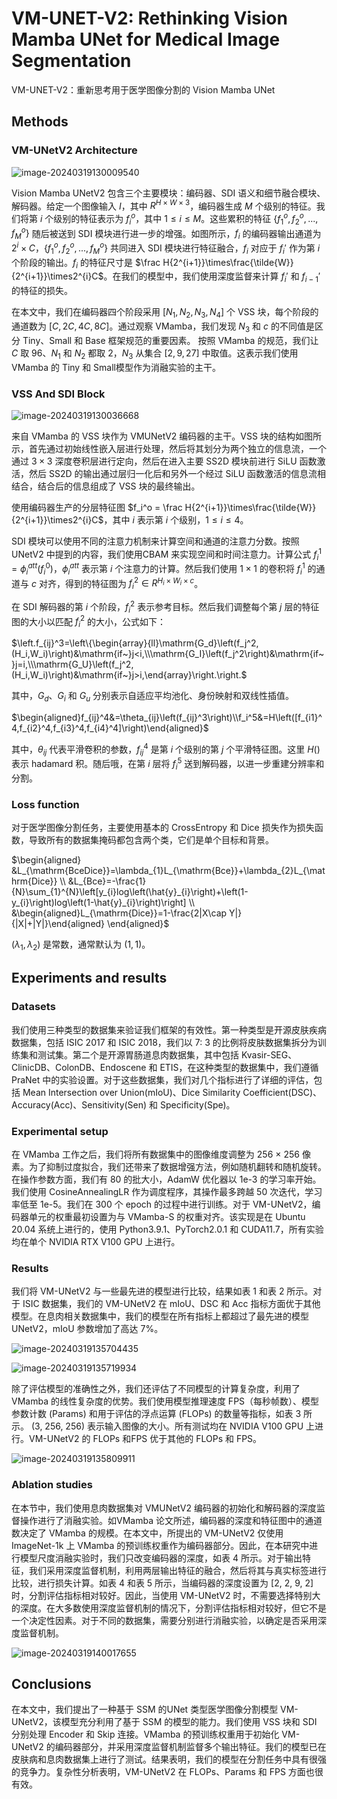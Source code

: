 # VM-UNET-V2: Rethinking Vision Mamba UNet for Medical Image Segmentation

VM-UNET-V2：重新思考用于医学图像分割的 Vision Mamba UNet

## Methods

### VM-UNetV2 Architecture

![image-20240319130009540](https://cdn.jsdelivr.net/gh/ZL85/ImageBed@main/202403191300561.png)

Vision Mamba UNetV2 包含三个主要模块：编码器、SDI 语义和细节融合模块、解码器。给定一个图像输入 $I$，其中 $R^{H\times W\times3}$，编码器生成 $M$ 个级别的特征。我们将第 $i$ 个级别的特征表示为 $f_i^o$，其中 $1≤i≤M$。这些累积的特征 $\{f_{1}^{o},f_{2}^{o},...,f_{M}^{o}\}$ 随后被送到 SDI 模块进行进一步的增强。如图所示，$f_i$ 的编码器输出通道为 $2^{i}\times C$，$\{f_{1}^{o},f_{2}^{o},...,f_{M}^{o}\}$ 共同进入 SDI 模块进行特征融合，$f_i$ 对应于 $f_i'$ 作为第 $i$ 个阶段的输出。$f_i$ 的特征尺寸是 $\frac H{2^{i+1}}\times\frac{\tilde{W}}{2^{i+1}}\times2^{i}C$。在我们的模型中，我们使用深度监督来计算 $f_i'$ 和 $f_{i-1}'$ 的特征的损失。

在本文中，我们在编码器四个阶段采用 $[N_1,N_2,N_3,N_4]$ 个 VSS 块，每个阶段的通道数为 $[C,2C,4C,8C]$。通过观察 VMamba，我们发现 $N_3$ 和 $c$ 的不同值是区分 Tiny、Small 和 Base 框架规范的重要因素。 按照 VMamba 的规范，我们让 $C$ 取 96、$N_1$ 和 $N_2$ 都取 2，$N_3$ 从集合 $[2,9,27]$ 中取值。这表示我们使用 VMamba 的 Tiny 和 Small模型作为消融实验的主干。 

### VSS And SDI Block

![image-20240319130036668](https://cdn.jsdelivr.net/gh/ZL85/ImageBed@main/202403191300812.png)

来自 VMamba 的 VSS 块作为 VMUNetV2 编码器的主干。VSS 块的结构如图所示，首先通过初始线性嵌入层进行处理，然后将其划分为两个独立的信息流，一个通过 $3×3$ 深度卷积层进行定向，然后在进入主要 SS2D 模块前进行 SiLU 函数激活，然后 SS2D 的输出通过层归一化后和另外一个经过 SiLU 函数激活的信息流相结合，结合后的信息组成了 VSS 块的最终输出。

使用编码器生产的分层特征图 $f_i^o = \frac H{2^{i+1}}\times\frac{\tilde{W}}{2^{i+1}}\times2^{i}C$，其中 $i$ 表示第 $i$ 个级别，$1≤i≤4$。

SDI 模块可以使用不同的注意力机制来计算空间和通道的注意力分数。按照 UNetV2 中提到的内容，我们使用CBAM 来实现空间和时间注意力。计算公式 $f_i^1=\phi_i^{att}\left(f_i^0\right)$，$\phi_i^{att}$ 表示第 $i$ 个注意力的计算。然后我们使用 $1×1$ 的卷积将 $f_i^1$ 的通道与 $c$ 对齐，得到的特征图为 $f_{i}^{2}\in R^{H_{i}\times W_{i}\times c}$。

在 SDI 解码器的第 $i$ 个阶段，$f_i^2$ 表示参考目标。然后我们调整每个第 $j$ 层的特征图的大小以匹配 $f_i^2$ 的大小，公式如下：

$\left.f_{ij}^3=\left\{\begin{array}{ll}\mathrm{G_d}\left(f_j^2,(H_i,W_i)\right)&\mathrm{if~}j<i,\\\mathrm{G_I}\left(f_j^2\right)&\mathrm{if~}j=i,\\\mathrm{G_U}\left(f_j^2,(H_i,W_i)\right)&\mathrm{if~}j>i,\end{array}\right.\right.$

其中，$G_d$、$G_i$ 和 $G_u$ 分别表示自适应平均池化、身份映射和双线性插值。

$\begin{aligned}f_{ij}^4&=\theta_{ij}\left(f_{ij}^3\right)\\f_i^5&=H\left([f_{i1}^4,f_{i2}^4,f_{i3}^4,f_{i4}^4]\right)\end{aligned}$

其中，$\theta_{ij}$ 代表平滑卷积的参数，$f_{ij}^4$ 是第 $i$ 个级别的第 $j$ 个平滑特征图。这里 $H()$ 表示 hadamard 积。随后哦，在第 $i$ 层将 $f_i^5$ 送到解码器，以进一步重建分辨率和分割。

### Loss function

对于医学图像分割任务，主要使用基本的 CrossEntropy 和 Dice 损失作为损失函数，导致所有的数据集掩码都包含两个类，它们是单个目标和背景。

$\begin{aligned}
&L_{\mathrm{BceDice}}=\lambda_{1}L_{\mathrm{Bce}}+\lambda_{2}L_{\mathrm{Dice}} \\
&L_{Bce}=-\frac{1}{N}\sum_{1}^{N}\left[y_{i}log\left(\hat{y}_{i}\right)+\left(1-y_{i}\right)log\left(1-\hat{y}_{i}\right)\right] \\
&\begin{aligned}L_{\mathrm{Dice}}=1-\frac{2|X\cap Y|}{|X|+|Y|}\end{aligned}
\end{aligned}$

$(\lambda_{1},\lambda_{2})$ 是常数，通常默认为 $(1,1)$。

## Experiments and results

### Datasets

我们使用三种类型的数据集来验证我们框架的有效性。第一种类型是开源皮肤疾病数据集，包括 ISIC 2017 和 ISIC 2018，我们以 7: 3 的比例将皮肤数据集拆分为训练集和测试集。第二个是开源胃肠道息肉数据集，其中包括 Kvasir-SEG、ClinicDB、ColonDB、Endoscene 和 ETIS，在这种类型的数据集中，我们遵循 PraNet 中的实验设置。对于这些数据集，我们对几个指标进行了详细的评估，包括 Mean Intersection over Union(mIoU)、Dice Similarity Coefficient(DSC)、Accuracy(Acc)、Sensitivity(Sen) 和 Specificity(Spe)。

### Experimental setup

在 VMamba 工作之后，我们将所有数据集中的图像维度调整为 256 × 256 像素。为了抑制过度拟合，我们还带来了数据增强方法，例如随机翻转和随机旋转。在操作参数方面，我们有 80 的批大小，AdamW 优化器以 1e-3 的学习率开始。我们使用 CosineAnnealingLR 作为调度程序，其操作最多跨越 50 次迭代，学习率低至 1e-5。我们在 300 个 epoch 的过程中进行训练。对于 VM-UNetV2，编码器单元的权重最初设置为与 VMamba-S 的权重对齐。该实现是在 Ubuntu 20.04 系统上进行的，使用 Python3.9.1、PyTorch2.0.1 和 CUDA11.7，所有实验均在单个 NVIDIA RTX V100 GPU 上进行。

### Results

我们将 VM-UNetV2 与一些最先进的模型进行比较，结果如表 1 和表 2 所示。对于 ISIC 数据集，我们的 VM-UNetV2 在 mIoU、DSC 和 Acc 指标方面优于其他模型。在息肉相关数据集中，我们的模型在所有指标上都超过了最先进的模型 UNetV2，mIoU 参数增加了高达 7%。

![image-20240319135704435](https://cdn.jsdelivr.net/gh/ZL85/ImageBed@main/202403191400812.png)

![image-20240319135719934](C:/Users/ZL/AppData/Roaming/Typora/typora-user-images/image-20240319135719934.png)

除了评估模型的准确性之外，我们还评估了不同模型的计算复杂度，利用了 VMamba 的线性复杂度的优势。我们使用模型推理速度 FPS（每秒帧数）、模型参数计数 (Params) 和用于评估的浮点运算 (FLOPs) 的数量等指标，如表 3 所示。 (3, 256, 256) 表示输入图像的大小。所有测试均在 NVIDIA V100 GPU 上进行。VM-UNetV2 的 FLOPs 和FPS 优于其他的 FLOPs 和 FPS。

![image-20240319135809911](C:/Users/ZL/AppData/Roaming/Typora/typora-user-images/image-20240319135809911.png)

### Ablation studies

在本节中，我们使用息肉数据集对 VMUNetV2 编码器的初始化和解码器的深度监督操作进行了消融实验。如VMamba 论文所述，编码器的深度和特征图中的通道数决定了 VMamba 的规模。在本文中，所提出的 VM-UNetV2 仅使用 ImageNet-1k 上 VMamba 的预训练权重作为编码器部分。因此，在本研究中进行模型尺度消融实验时，我们只改变编码器的深度，如表 4 所示。对于输出特征，我们采用深度监督机制，利用两层输出特征的融合，然后将其与真实标签进行比较，进行损失计算。如表 4 和表 5 所示，当编码器的深度设置为 [2, 2, 9, 2] 时，分割评估指标相对较好。因此，当使用 VM-UNetV2 时，不需要选择特别大的深度。在大多数使用深度监督机制的情况下，分割评估指标相对较好，但它不是一个决定性因素。对于不同的数据集，需要分别进行消融实验，以确定是否采用深度监督机制。

![image-20240319140017655](https://cdn.jsdelivr.net/gh/ZL85/ImageBed@main/202403191400804.png)

## Conclusions

在本文中，我们提出了一种基于 SSM 的UNet 类型医学图像分割模型 VM-UNetV2，该模型充分利用了基于 SSM 的模型的能力。我们使用 VSS 块和 SDI 分别处理 Encoder 和 Skip 连接。VMamba 的预训练权重用于初始化 VM-UNetV2 的编码器部分，并采用深度监督机制监督多个输出特征。我们的模型已在皮肤病和息肉数据集上进行了测试。结果表明，我们的模型在分割任务中具有很强的竞争力。复杂性分析表明，VM-UNetV2 在 FLOPs、Params 和 FPS 方面也很有效。